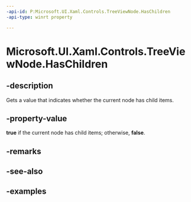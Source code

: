 ```yaml
---
-api-id: P:Microsoft.UI.Xaml.Controls.TreeViewNode.HasChildren
-api-type: winrt property

---
```

<!-- Property syntax.
public bool HasChildren { get; }
-->

# Microsoft.UI.Xaml.Controls.TreeViewNode.HasChildren


## -description

Gets a value that indicates whether the current node has child items.


## -property-value

**true** if the current node has child items; otherwise, **false**.


## -remarks


## -see-also


## -examples


